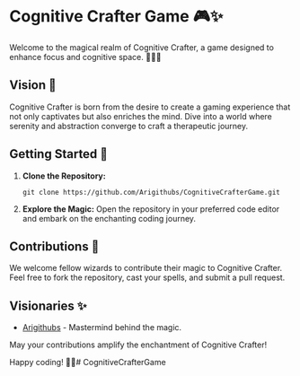 # Cognitive Crafter Game 🎮✨

Welcome to the magical realm of Cognitive Crafter, a game designed to enhance focus and cognitive space. 🧙🏾‍♂️

## Vision 🌟

Cognitive Crafter is born from the desire to create a gaming experience that not only captivates but also enriches the mind. Dive into a world where serenity and abstraction converge to craft a therapeutic journey.

## Getting Started 🚀

1. **Clone the Repository:**
   ```
   git clone https://github.com/Arigithubs/CognitiveCrafterGame.git
   ```

2. **Explore the Magic:**
   Open the repository in your preferred code editor and embark on the enchanting coding journey.

## Contributions 🤝

We welcome fellow wizards to contribute their magic to Cognitive Crafter. Feel free to fork the repository, cast your spells, and submit a pull request.

## Visionaries ✨

- [Arigithubs](https://github.com/Arigithubs) - Mastermind behind the magic.

May your contributions amplify the enchantment of Cognitive Crafter!

Happy coding! 🚀🔮# CognitiveCrafterGame
